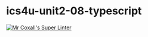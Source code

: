 # ics4u-unit2-08-typescript

[![Mr Coxall's Super Linter](https://github.com/Aidan-Lalonde-Novales/ics4u-unit2-08-typescript/workflows/Mr%20Coxall's%20Super%20Linter/badge.svg)](https://github.com/Aidan-Lalonde-Novales/ics4u-unit2-08-typescript/actions/)
